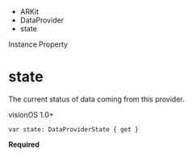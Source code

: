 

- ARKit
- DataProvider
-  state 

Instance Property

# state

The current status of data coming from this provider.

visionOS 1.0+

``` source
var state: DataProviderState { get }
```

**Required**


